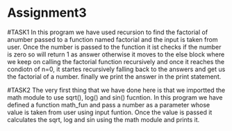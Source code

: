 # Assignment3
#TASK1
In this program we have used recursion to find the factorial of anumber passed to a function named factorial and the input is taken from user.
Once the number is passed to the function it ist checks if the number is zero so will return 1 as answer otherwise it moves to the else block where we keep on calling the factorial function recursively and once it reaches the condiotn of n=0, it startes recursively falling
back to the answers and get us the factorial of a number.
finally we print the answer in the print statement.




#TASK2
The very first thing that we have done here is that we importted the math module to use sqrt(), log() and sin() fucntion.
In this program we have defined a function math_fun and pass a number as a parameter whose value is taken from user using input funtion.
Once the value is passed it calculates the sqrt, log and sin using the math module and prints it.
